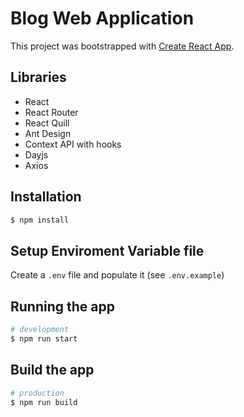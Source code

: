 # Blog Web Application

This project was bootstrapped with [Create React App](https://github.com/facebook/create-react-app).

## Libraries

- React
- React Router
- React Quill
- Ant Design
- Context API with hooks
- Dayjs
- Axios

## Installation

```bash
$ npm install
```

## Setup Enviroment Variable file

Create a `.env` file and populate it (see `.env.example`)

## Running the app

```bash
# development
$ npm run start
```

## Build the app

```bash
# production
$ npm run build
```
